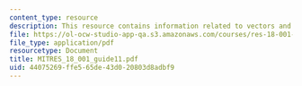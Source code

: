 ```yaml
---
content_type: resource
description: This resource contains information related to vectors and matrices.
file: https://ol-ocw-studio-app-qa.s3.amazonaws.com/courses/res-18-001-calculus-online-textbook-spring-2005/44075269ffe565de43d020803d8adbf9_MITRES_18_001_guide11.pdf
file_type: application/pdf
resourcetype: Document
title: MITRES_18_001_guide11.pdf
uid: 44075269-ffe5-65de-43d0-20803d8adbf9
---
```

